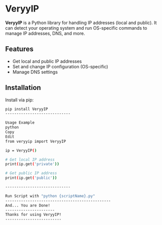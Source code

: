 # VeryyIP

**VeryyIP** is a Python library for handling IP addresses (local and public). It can detect your operating system and run OS-specific commands to manage IP addresses, DNS, and more.

## Features

- Get local and public IP addresses
- Set and change IP configuration (OS-specific)
- Manage DNS settings

## Installation

Install via pip:

```bash
pip install VeryyIP
-----------------------------

Usage Example
python
Copy
Edit
from veryyip import VeryyIP

ip = VeryyIP()

# Get local IP address
print(ip.get('private'))

# Get public IP address
print(ip.get('public'))

-----------------------------

Run Script with "python {scriptName}.py"
-----------------------------------------------
And... You are Done! 
----------------------
Thanks for using VeryyIP!
-------------------------
